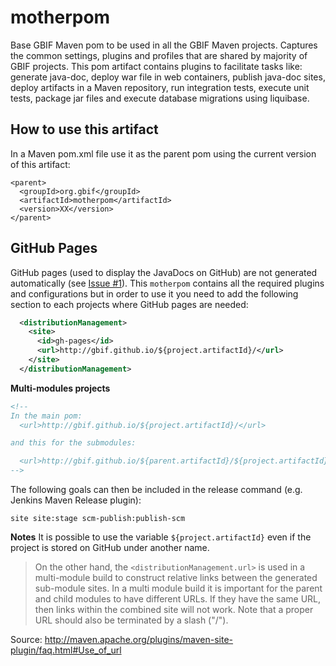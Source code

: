 # motherpom
Base GBIF Maven pom to be used in all the GBIF Maven projects. Captures the common settings, plugins and profiles that
are shared by majority of GBIF projects. This pom artifact contains plugins to facilitate tasks like: generate
java-doc, deploy war file in web containers, publish java-doc sites, deploy artifacts in a Maven repository, 
run integration tests, execute unit tests, package jar files and execute database migrations using liquibase.


## How to use this artifact
In a Maven pom.xml file use it as the parent pom using the current version of this artifact:

```
<parent>
  <groupId>org.gbif</groupId>
  <artifactId>motherpom</artifactId>
  <version>XX</version>
</parent>
```

## GitHub Pages
GitHub pages (used to display the JavaDocs on GitHub) are not generated automatically (see [Issue #1](https://github.com/gbif/motherpom/issues/1)).
This `motherpom` contains all the required plugins and configurations but in order to use it you need to add the following section to each projects where GitHub pages are needed:

```xml
  <distributionManagement>
    <site>
      <id>gh-pages</id>
      <url>http://gbif.github.io/${project.artifactId}/</url>
    </site>
  </distributionManagement>
```

**Multi-modules projects**

```xml
<!--
In the main pom:
  <url>http://gbif.github.io/${project.artifactId}/</url>

and this for the submodules:

  <url>http://gbif.github.io/${parent.artifactId}/${project.artifactId}/</url>
-->
```

The following goals can then be included in the release command (e.g. Jenkins Maven Release plugin):
```
site site:stage scm-publish:publish-scm
```


**Notes**
It is possible to use the variable `${project.artifactId}` even if the project is stored on GitHub under another name.

> On the other hand, the `<distributionManagement.url>` is used in a multi-module build to construct relative links between the generated sub-module sites. In a multi module build it is important for the parent and child modules to have different URLs. If they have the same URL, then links within the combined site will not work. Note that a proper URL should also be terminated by a slash ("/").

Source: http://maven.apache.org/plugins/maven-site-plugin/faq.html#Use_of_url